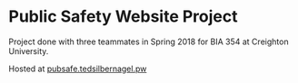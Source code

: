 # Public Safety Website Project
Project done with three teammates in Spring 2018 for BIA 354 at Creighton University.

Hosted at [pubsafe.tedsilbernagel.pw](https://pubsafe.tedsilbernagel.pw)
